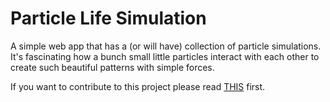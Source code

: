 # Particle Life Simulation

A simple web app that has a (or will have) collection of particle simulations. It's fascinating how a bunch small little particles interact with each other to create such beautiful patterns with simple forces.

If you want to contribute to this project please read [THIS](https://github.com/anonthedev/particleLife/CONTRIBUTION.md) first.